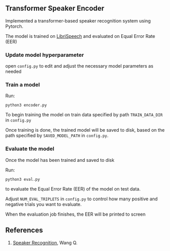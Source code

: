 ## Transformer Speaker Encoder

Implemented a transformer-based speaker recognition system using Pytorch.

The model is trained on [LibriSpeech](https://www.openslr.org/12) and evaluated on Equal Error Rate (EER)
### Update model hyperparameter

open `config.py` to edit and adjust the necessary model parameters as needed

### Train a model

Run:

```
python3 encoder.py
```

To begin training the model on train data specified by path `TRAIN_DATA_DIR` in `config.py`

Once training is done, the trained model will be saved to disk, based on the path specified by `SAVED_MODEL_PATH` in `config.py`.

### Evaluate the model

Once the model has been trained and saved to disk

Run:

```
python3 eval.py
```

to evaluate the Equal Error Rate (EER) of the model on test data.


Adjust `NUM_EVAL_TRIPLETS` in `config.py` to control how many positive and negative trials you want to evaluate.

When the evaluation job finishes, the EER will be printed to screen

## References
1. [Speaker Recognition](https://www.udemy.com/course/speaker-recognition/?couponCode=ACCAGE0923), Wang Q.
